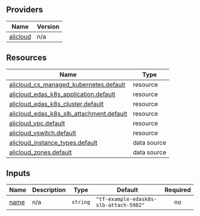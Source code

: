 <!-- BEGIN_TF_DOCS -->
## Providers

| Name | Version |
|------|---------|
| <a name="provider_alicloud"></a> [alicloud](#provider\_alicloud) | n/a |

## Resources

| Name | Type |
|------|------|
| [alicloud_cs_managed_kubernetes.default](https://registry.terraform.io/providers/hashicorp/alicloud/latest/docs/resources/cs_managed_kubernetes) | resource |
| [alicloud_edas_k8s_application.default](https://registry.terraform.io/providers/hashicorp/alicloud/latest/docs/resources/edas_k8s_application) | resource |
| [alicloud_edas_k8s_cluster.default](https://registry.terraform.io/providers/hashicorp/alicloud/latest/docs/resources/edas_k8s_cluster) | resource |
| [alicloud_edas_k8s_slb_attachment.default](https://registry.terraform.io/providers/hashicorp/alicloud/latest/docs/resources/edas_k8s_slb_attachment) | resource |
| [alicloud_vpc.default](https://registry.terraform.io/providers/hashicorp/alicloud/latest/docs/resources/vpc) | resource |
| [alicloud_vswitch.default](https://registry.terraform.io/providers/hashicorp/alicloud/latest/docs/resources/vswitch) | resource |
| [alicloud_instance_types.default](https://registry.terraform.io/providers/hashicorp/alicloud/latest/docs/data-sources/instance_types) | data source |
| [alicloud_zones.default](https://registry.terraform.io/providers/hashicorp/alicloud/latest/docs/data-sources/zones) | data source |

## Inputs

| Name | Description | Type | Default | Required |
|------|-------------|------|---------|:--------:|
| <a name="input_name"></a> [name](#input\_name) | n/a | `string` | `"tf-example-edask8s-slb-attach-5982"` | no |
<!-- END_TF_DOCS -->    